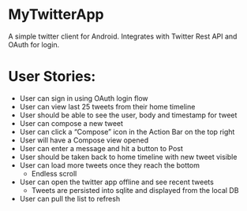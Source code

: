 MyTwitterApp
============

A simple twitter client for Android. Integrates with Twitter Rest API and OAuth for login.

# User Stories:

* User can sign in using OAuth login flow
* User can view last 25 tweets from their home timeline
* User should be able to see the user, body and timestamp for tweet
* User can compose a new tweet
* User can click a “Compose” icon in the Action Bar on the top right
* User will have a Compose view opened
* User can enter a message and hit a button to Post
* User should be taken back to home timeline with new tweet visible
* User can load more tweets once they reach the bottom
  - Endless scroll
* User can open the twitter app offline and see recent tweets
  - Tweets are persisted into sqlite and displayed from the local DB
* User can pull the list to refresh
